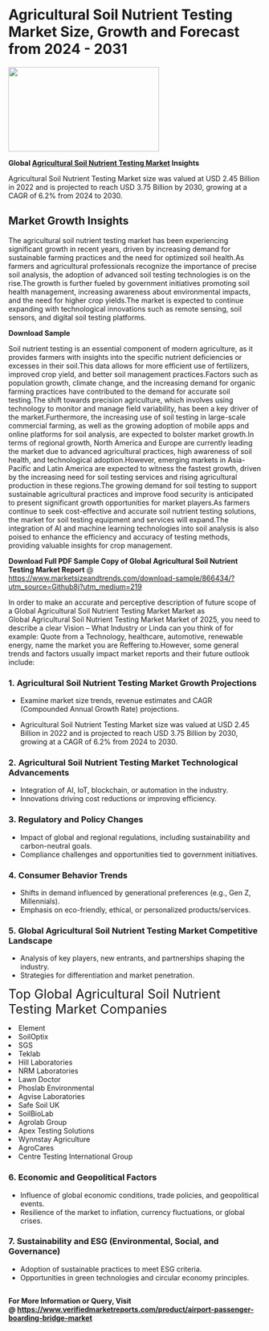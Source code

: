 <H1>Agricultural Soil Nutrient Testing Market Size, Growth and Forecast from 2024 - 2031</H1><img class="aligncenter size-medium wp-image-584254" src="https://thirdeyenews.in/wp-content/uploads/2024/09/Global-Market-Research-300x168.jpeg" alt="" width="300" height="168" /><p><strong>Global&nbsp;<a href="https://www.marketsizeandtrends.com/download-sample/866434/?utm_source=Github8j?utm_medium=219">Agricultural Soil Nutrient Testing Market</a> Insights</strong></p><p>Agricultural Soil Nutrient Testing Market size was valued at USD 2.45 Billion in 2022 and is projected to reach USD 3.75 Billion by 2030, growing at a CAGR of 6.2% from 2024 to 2030.</p><p><h2>Market Growth Insights</h2> <p>The agricultural soil nutrient testing market has been experiencing significant growth in recent years, driven by increasing demand for sustainable farming practices and the need for optimized soil health.As farmers and agricultural professionals recognize the importance of precise soil analysis, the adoption of advanced soil testing technologies is on the rise.The growth is further fueled by government initiatives promoting soil health management, increasing awareness about environmental impacts, and the need for higher crop yields.The market is expected to continue expanding with technological innovations such as remote sensing, soil sensors, and digital soil testing platforms.</p> <p><strong>Download Sample</strong></p> <p>Soil nutrient testing is an essential component of modern agriculture, as it provides farmers with insights into the specific nutrient deficiencies or excesses in their soil.This data allows for more efficient use of fertilizers, improved crop yield, and better soil management practices.Factors such as population growth, climate change, and the increasing demand for organic farming practices have contributed to the demand for accurate soil testing.The shift towards precision agriculture, which involves using technology to monitor and manage field variability, has been a key driver of the market.Furthermore, the increasing use of soil testing in large-scale commercial farming, as well as the growing adoption of mobile apps and online platforms for soil analysis, are expected to bolster market growth.In terms of regional growth, North America and Europe are currently leading the market due to advanced agricultural practices, high awareness of soil health, and technological adoption.However, emerging markets in Asia-Pacific and Latin America are expected to witness the fastest growth, driven by the increasing need for soil testing services and rising agricultural production in these regions.The growing demand for soil testing to support sustainable agricultural practices and improve food security is anticipated to present significant growth opportunities for market players.As farmers continue to seek cost-effective and accurate soil nutrient testing solutions, the market for soil testing equipment and services will expand.The integration of AI and machine learning technologies into soil analysis is also poised to enhance the efficiency and accuracy of testing methods, providing valuable insights for crop management.<p><span class=""><strong>Download Full PDF Sample Copy of Global Agricultural Soil Nutrient Testing Market Report</strong> @ <a href="https://www.marketsizeandtrends.com/download-sample/866434/?utm_source=Github8j?utm_medium=219" target="_blank">https://www.marketsizeandtrends.com/download-sample/866434/?utm_source=Github8j?utm_medium=219</a></span></p><p>In order to make an accurate and perceptive description of future scope of a Global&nbsp;Agricultural Soil Nutrient Testing Market Market as Global&nbsp;Agricultural Soil Nutrient Testing Market Market of 2025, you need to describe a clear Vision &ndash; What Industry or Linda can you think of for example: Quote from a Technology, healthcare, automotive, renewable energy, name the market you are Reffering to.However, some general trends and factors usually impact market reports and their future outlook include:</p><h3>1.&nbsp;<strong>Agricultural Soil Nutrient Testing Market Growth Projections</strong></h3><ul><li>Examine market size trends, revenue estimates and CAGR (Compounded Annual Growth Rate) projections.</li><li><p>Agricultural Soil Nutrient Testing Market size was valued at USD 2.45 Billion in 2022 and is projected to reach USD 3.75 Billion by 2030, growing at a CAGR of 6.2% from 2024 to 2030.</p></li></ul><h3>2.&nbsp;<strong>Agricultural Soil Nutrient Testing Market Technological Advancements</strong></h3><ul><li>Integration of AI, IoT, blockchain, or automation in the industry.</li><li>Innovations driving cost reductions or improving efficiency.</li></ul><h3>3.&nbsp;<strong>Regulatory and Policy Changes</strong></h3><ul><li>Impact of global and regional regulations, including sustainability and carbon-neutral goals.</li><li>Compliance challenges and opportunities tied to government initiatives.</li></ul><h3>4.&nbsp;<strong>Consumer Behavior Trends</strong></h3><ul><li>Shifts in demand influenced by generational preferences (e.g., Gen Z, Millennials).</li><li>Emphasis on eco-friendly, ethical, or personalized products/services.</li></ul><h3>5.&nbsp;<strong>Global Agricultural Soil Nutrient Testing Market Competitive Landscape</strong></h3><ul><li>Analysis of key players, new entrants, and partnerships shaping the industry.</li><li>Strategies for differentiation and market penetration.</li></ul><p data-pm-slice="1 1 []"><span style="color: inherit; font-family: inherit; font-size: 25px;">Top Global Agricultural Soil Nutrient Testing Market Companies</span></p><div class="" data-test-id=""><p><li>Element</li><li> SoilOptix</li><li> SGS</li><li> Teklab</li><li> Hill Laboratories</li><li> NRM Laboratories</li><li> Lawn Doctor</li><li> Phoslab Environmental</li><li> Agvise Laboratories</li><li> Safe Soil UK</li><li> SoilBioLab</li><li> Agrolab Group</li><li> Apex Testing Solutions</li><li> Wynnstay Agriculture</li><li> AgroCares</li><li> Centre Testing International Group</li></p></div><h3>6.&nbsp;<strong>Economic and Geopolitical Factors</strong></h3><ul><li>Influence of global economic conditions, trade policies, and geopolitical events.</li><li>Resilience of the market to inflation, currency fluctuations, or global crises.</li></ul><h3>7.&nbsp;<strong>Sustainability and ESG (Environmental, Social, and Governance)</strong></h3><ul><li>Adoption of sustainable practices to meet ESG criteria.</li><li>Opportunities in green technologies and circular economy principles.</li></ul><h2><strong style="font-size: 14px;">For More Information or Query, Visit @&nbsp;</strong><a style="background-color: #ffffff; font-size: 14px;" href="https://www.marketsizeandtrends.com/report/agricultural-soil-nutrient-testing-market/" target="_blank">https://www.verifiedmarketreports.com/product/airport-passenger-boarding-bridge-market</a></h2>